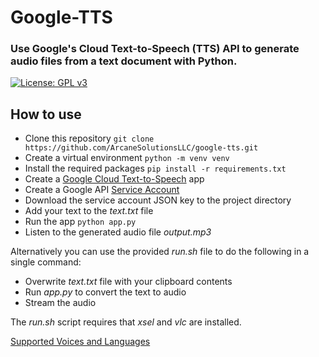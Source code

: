 # Google-TTS
### Use Google's Cloud Text-to-Speech (TTS) API to generate audio files from a text document with Python.

[![License: GPL v3](https://img.shields.io/badge/License-GPLv3-blue.svg)](https://www.gnu.org/licenses/gpl-3.0)

## How to use
- Clone this repository
    ```git clone https://github.com/ArcaneSolutionsLLC/google-tts.git```
- Create a virtual environment
    ```python -m venv venv```
- Install the required packages
    ```pip install -r requirements.txt```
- Create a [Google Cloud Text-to-Speech](https://console.cloud.google.com/apis/api/texttospeech.googleapis.com) app
- Create a Google API [Service Account](https://console.cloud.google.com/apis/api/texttospeech.googleapis.com/credentials)
- Download the service account JSON key to the project directory
- Add your text to the _text.txt_ file
- Run the app
    ```python app.py```
- Listen to the generated audio file _output.mp3_

Alternatively you can use the provided _run.sh_ file to do the following in a single command:
- Overwrite _text.txt_ file with your clipboard contents
- Run _app.py_ to convert the text to audio
- Stream the audio
 
The _run.sh_ script requires that _xsel_ and _vlc_ are installed.

[Supported Voices and Languages](https://cloud.google.com/text-to-speech/docs/voices)
